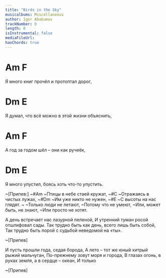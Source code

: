 ```yaml
---
title: "Birds in the Sky"
musicalbums: Miscellaneous
author: Igor Abakumov
trackNumber: 0
length: 0
isInstrumental: false
mediaFileUrl: 
hasChords: true
---
```


#    Am                  F
Я много книг прочёл и протоптал дорог,
#   Dm                          E
Я думал, что всё можно в этой жизни объяснить,
#   Am                  F
А год за годом шёл – они как ручеёк,
#    Dm                        E
Я много упустил, боясь хоть что-то упустить.

~[Припев:]
~#Am
~Птицы в небе стаей кружат,
~#C
~Отражаясь в чистых лужах,
~#Dm
~Им уже никто не нужен,
~#E
~С высоты на нас глядят.
~
~Только люди не летают,
~Потому что не умеют,
~Или, может быть, не знают,
~Или просто не хотят.

А день встречает нас лазурной пеленой,
И утренний туман росой отшлифовал сады.
Так трудно быть как день, всего лишь быть собой,
Так трудно быть порой с судьбой неведомой на «ты».

~[Припев]

И пусть прошли года, седая борода,
А лето – тот же юный хитрый рыжий мальчуган,
По-прежнему зовут моря и города,
В глазах огонь, в руках земля, а в сердце – океан,
И только

~[Припев]

